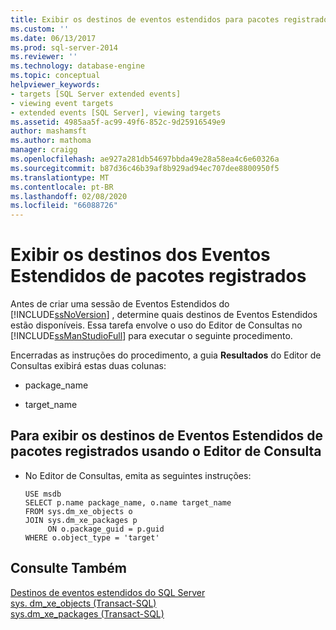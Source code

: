 ```yaml
---
title: Exibir os destinos de eventos estendidos para pacotes registrados | Microsoft Docs
ms.custom: ''
ms.date: 06/13/2017
ms.prod: sql-server-2014
ms.reviewer: ''
ms.technology: database-engine
ms.topic: conceptual
helpviewer_keywords:
- targets [SQL Server extended events]
- viewing event targets
- extended events [SQL Server], viewing targets
ms.assetid: 4985aa5f-ac99-49f6-852c-9d25916549e9
author: mashamsft
ms.author: mathoma
manager: craigg
ms.openlocfilehash: ae927a281db54697bbda49e28a58ea4c6e60326a
ms.sourcegitcommit: b87d36c46b39af8b929ad94ec707dee8800950f5
ms.translationtype: MT
ms.contentlocale: pt-BR
ms.lasthandoff: 02/08/2020
ms.locfileid: "66088726"
---
```

# <a name="view-the-extended-events-targets-for-registered-packages"></a>Exibir os destinos dos Eventos Estendidos de pacotes registrados
  Antes de criar uma sessão de Eventos Estendidos do [!INCLUDE[ssNoVersion](../includes/ssnoversion-md.md)] , determine quais destinos de Eventos Estendidos estão disponíveis. Essa tarefa envolve o uso do Editor de Consultas no [!INCLUDE[ssManStudioFull](../includes/ssmanstudiofull-md.md)] para executar o seguinte procedimento.  
  
 Encerradas as instruções do procedimento, a guia **Resultados** do Editor de Consultas exibirá estas duas colunas:  
  
-   package_name  
  
-   target_name  
  
## <a name="to-view-the-extended-events-targets-for-registered-packages-using-query-editor"></a>Para exibir os destinos de Eventos Estendidos de pacotes registrados usando o Editor de Consulta  
  
-   No Editor de Consultas, emita as seguintes instruções:  
  
    ```  
    USE msdb  
    SELECT p.name package_name, o.name target_name  
    FROM sys.dm_xe_objects o  
    JOIN sys.dm_xe_packages p  
         ON o.package_guid = p.guid  
    WHERE o.object_type = 'target'  
    ```  
  
## <a name="see-also"></a>Consulte Também  
 [Destinos de eventos estendidos do SQL Server](../../2014/database-engine/sql-server-extended-events-targets.md)   
 [sys. dm_xe_objects &#40;Transact-SQL&#41;](/sql/relational-databases/system-dynamic-management-views/sys-dm-xe-objects-transact-sql)   
 [sys.dm_xe_packages &#40;Transact-SQL&#41;](/sql/relational-databases/system-dynamic-management-views/sys-dm-xe-packages-transact-sql)  
  
  
